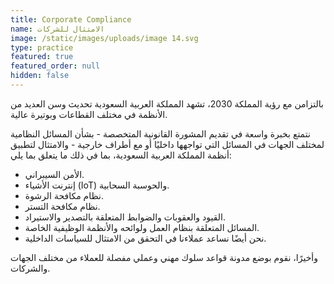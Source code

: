 ```yaml
---
title: Corporate Compliance
name: الامتثال للشركات
image: /static/images/uploads/image 14.svg
type: practice
featured: true
featured_order: null
hidden: false
---
```

بالتزامن مع رؤية المملكة 2030، تشهد المملكة العربية السعودية تحديث وسن العديد من الأنظمة في مختلف القطاعات وبوتيرة عالية.

نتمتع بخبرة واسعة في تقديم المشورة القانونية المتخصصة - بشأن المسائل النظامية لمختلف الجهات في المسائل التي تواجهها داخليًا أو مع أطراف خارجية - والامتثال لتطبيق أنظمة المملكة العربية السعودية، بما في ذلك ما يتعلق بما يلي:

- الأمن السيبراني.
- إنترنت الأشياء (IoT) والحوسبة السحابية.
- نظام مكافحة الرشوة.
- نظام مكافحة التستر.
- القيود والعقوبات والضوابط المتعلقة بالتصدير والاستيراد.
- المسائل المتعلقة بنظام العمل ولوائحه والأنظمة الوظيفية الخاصة.
- نحن أيضًا نساعد عملاءنا في التحقق من الامتثال للسياسات الداخلية.

وأخيرًا، نقوم بوضع مدونة قواعد سلوك مهني وعملي مفصلة للعملاء من مختلف الجهات والشركات.
